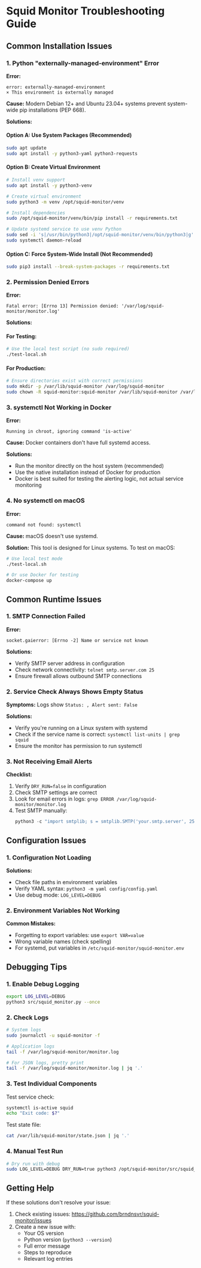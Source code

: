 # Squid Monitor Troubleshooting Guide

## Common Installation Issues

### 1. Python "externally-managed-environment" Error

**Error:**
```
error: externally-managed-environment
× This environment is externally managed
```

**Cause:** Modern Debian 12+ and Ubuntu 23.04+ systems prevent system-wide pip installations (PEP 668).

**Solutions:**

#### Option A: Use System Packages (Recommended)
```bash
sudo apt update
sudo apt install -y python3-yaml python3-requests
```

#### Option B: Create Virtual Environment
```bash
# Install venv support
sudo apt install -y python3-venv

# Create virtual environment
sudo python3 -m venv /opt/squid-monitor/venv

# Install dependencies
sudo /opt/squid-monitor/venv/bin/pip install -r requirements.txt

# Update systemd service to use venv Python
sudo sed -i 's|/usr/bin/python3|/opt/squid-monitor/venv/bin/python3|g' /etc/systemd/system/squid-monitor.service
sudo systemctl daemon-reload
```

#### Option C: Force System-Wide Install (Not Recommended)
```bash
sudo pip3 install --break-system-packages -r requirements.txt
```

### 2. Permission Denied Errors

**Error:**
```
Fatal error: [Errno 13] Permission denied: '/var/log/squid-monitor/monitor.log'
```

**Solutions:**

#### For Testing:
```bash
# Use the local test script (no sudo required)
./test-local.sh
```

#### For Production:
```bash
# Ensure directories exist with correct permissions
sudo mkdir -p /var/lib/squid-monitor /var/log/squid-monitor
sudo chown -R squid-monitor:squid-monitor /var/lib/squid-monitor /var/log/squid-monitor
```

### 3. systemctl Not Working in Docker

**Error:**
```
Running in chroot, ignoring command 'is-active'
```

**Cause:** Docker containers don't have full systemd access.

**Solutions:**
- Run the monitor directly on the host system (recommended)
- Use the native installation instead of Docker for production
- Docker is best suited for testing the alerting logic, not actual service monitoring

### 4. No systemctl on macOS

**Error:**
```
command not found: systemctl
```

**Cause:** macOS doesn't use systemd.

**Solution:** This tool is designed for Linux systems. To test on macOS:
```bash
# Use local test mode
./test-local.sh

# Or use Docker for testing
docker-compose up
```

## Common Runtime Issues

### 1. SMTP Connection Failed

**Error:**
```
socket.gaierror: [Errno -2] Name or service not known
```

**Solutions:**
- Verify SMTP server address in configuration
- Check network connectivity: `telnet smtp.server.com 25`
- Ensure firewall allows outbound SMTP connections

### 2. Service Check Always Shows Empty Status

**Symptoms:** Logs show `Status: , Alert sent: False`

**Solutions:**
- Verify you're running on a Linux system with systemd
- Check if the service name is correct: `systemctl list-units | grep squid`
- Ensure the monitor has permission to run systemctl

### 3. Not Receiving Email Alerts

**Checklist:**
1. Verify `DRY_RUN=false` in configuration
2. Check SMTP settings are correct
3. Look for email errors in logs: `grep ERROR /var/log/squid-monitor/monitor.log`
4. Test SMTP manually:
   ```python
   python3 -c "import smtplib; s = smtplib.SMTP('your.smtp.server', 25); s.quit(); print('SMTP OK')"
   ```

## Configuration Issues

### 1. Configuration Not Loading

**Solutions:**
- Check file paths in environment variables
- Verify YAML syntax: `python3 -m yaml config/config.yaml`
- Use debug mode: `LOG_LEVEL=DEBUG`

### 2. Environment Variables Not Working

**Common Mistakes:**
- Forgetting to export variables: use `export VAR=value`
- Wrong variable names (check spelling)
- For systemd, put variables in `/etc/squid-monitor/squid-monitor.env`

## Debugging Tips

### 1. Enable Debug Logging
```bash
export LOG_LEVEL=DEBUG
python3 src/squid_monitor.py --once
```

### 2. Check Logs
```bash
# System logs
sudo journalctl -u squid-monitor -f

# Application logs
tail -f /var/log/squid-monitor/monitor.log

# For JSON logs, pretty print
tail -f /var/log/squid-monitor/monitor.log | jq '.'
```

### 3. Test Individual Components

Test service check:
```bash
systemctl is-active squid
echo "Exit code: $?"
```

Test state file:
```bash
cat /var/lib/squid-monitor/state.json | jq '.'
```

### 4. Manual Test Run
```bash
# Dry run with debug
sudo LOG_LEVEL=DEBUG DRY_RUN=true python3 /opt/squid-monitor/src/squid_monitor.py --once
```

## Getting Help

If these solutions don't resolve your issue:

1. Check existing issues: https://github.com/brndnsvr/squid-monitor/issues
2. Create a new issue with:
   - Your OS version
   - Python version (`python3 --version`)
   - Full error message
   - Steps to reproduce
   - Relevant log entries